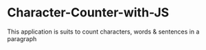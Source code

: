 # Character-Counter-with-JS
This application is suits to count characters, words &amp; sentences in a paragraph
